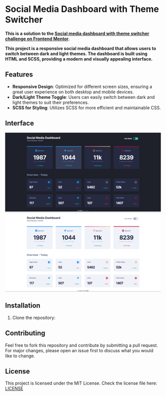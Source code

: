 # Social Media Dashboard with Theme Switcher

__This is a solution to the [Social media dashboard with theme switcher challenge on Frontend Mentor](https://www.frontendmentor.io/challenges/social-media-dashboard-with-theme-switcher-6oY8ozp_H).__

__This project is a responsive social media dashboard that allows users to switch between dark and light themes. The dashboard is built using HTML and SCSS, providing a modern and visually appealing interface.__

## Features
- __Responsive Design__: Optimized for different screen sizes, ensuring a great user experience on both desktop and mobile devices.
- __Dark/Light Theme Toggle__: Users can easily switch between dark and light themes to suit their preferences.
- __SCSS for Styling__: Utilizes SCSS for more efficient and maintainable CSS.

## Interface
![Dark](./images/Dark%20Interface.png)
![Light](./images/Light%20Interface.png)

## Installation
1. Clone the repository: 

## Contributing
Feel free to fork this repository and contribute by submitting a pull request. For major changes, please open an issue first to discuss what you would like to change.

## License
This project is licensed under the MIT License. Check the license file here: [LICENSE](LICENSE)
